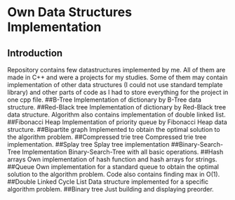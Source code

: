 # Own Data Structures Implementation
## Introduction
Repository contains few datastructures implemented by me. All of them are made in C++ and were a projects for my studies. Some of them may contain implementation of other data structures (I could not use standard template library) and other parts of code as I had to store everything for the project in one cpp file.
##B-Tree
Implementation of dictionary by B-Tree data structure.
##Red-Black tree
Implementation of dictionary by Red-Black tree data structure. Algorithm also contains implementation of double linked list.
##Fibonacci Heap
Implementation of priority queue by Fibonacci Heap data structure.
##Bipartite graph
Implemented to obtain the optimal solution to the algorithm problem.
##Compressed trie tree
Compressed trie tree implementation.
##Splay tree
Splay tree implementation
##Binary-Search-Tree
Implementation Binary-Search-Tree with all basic operations.
##Hash arrays
Own implementation of hash function and hash arrays for strings.
##Queue
Own implementation for a standard queue to obtain the optimal solution to the algorithm problem. Code also contains finding max in O(1).
##Double Linked Cycle List
Data structure implemented for a specific algorithm problem.
##Binary tree
Just building and displaying preorder.